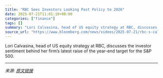 ```yaml
---
title: "RBC Sees Investors Looking Past Policy to 2026"
date: 2025-07-21T11:01:10+08:00
categories: ["finance"]
tags: []
summary: "Lori Calvasina, head of US equity strategy at RBC, discusses the investor sentiment behind her firm’s latest raise of the year-end target for the S&amp;P 500."
source_url: "https://www.bloomberg.com/news/videos/2025-07-21/rbc-s-calvasina-sees-investors-looking-past-policy-to-2026"
---
```


Lori Calvasina, head of US equity strategy at RBC, discusses the investor sentiment behind her firm’s latest raise of the year-end target for the S&amp;P 500.

---

*来源: [原文链接](https://www.bloomberg.com/news/videos/2025-07-21/rbc-s-calvasina-sees-investors-looking-past-policy-to-2026)*
